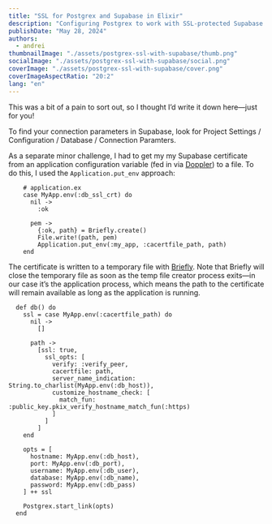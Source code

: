 ```yaml
---
title: "SSL for Postgrex and Supabase in Elixir"
description: "Configuring Postgrex to work with SSL-protected Supabase Postgres database"
publishDate: "May 28, 2024"
authors:
  - andrei
thumbnailImage: "./assets/postgrex-ssl-with-supabase/thumb.png"
socialImage: "./assets/postgrex-ssl-with-supabase/social.png"
coverImage: "./assets/postgrex-ssl-with-supabase/cover.png"
coverImageAspectRatio: "20:2"
lang: "en"
---
```


This was a bit of a pain to sort out, so I thought I’d write it down here&mdash;just for you!

To find your connection parameters in Supabase, look for Project Settings / Configuration / Database / Connection Paramters.

As a separate minor challenge, I had to get my my Supabase certificate from an application configuration variable (fed in via [Doppler](https://www.doppler.com/)) to a file. To do this, I used the `Application.put_env` approach:

```
    # application.ex
    case MyApp.env(:db_ssl_crt) do
      nil ->
        :ok

      pem ->
        {:ok, path} = Briefly.create()
        File.write!(path, pem)
        Application.put_env(:my_app, :cacertfile_path, path)
    end
```

The certificate is written to a temporary file with [Briefly](https://github.com/CargoSense/briefly). Note that Briefly will close the temporary file as soon as the temp file creator process exits&mdash;in our case it’s the application process, which means the path to the certificate will remain available as long as the application is running.

```
  def db() do
    ssl = case MyApp.env(:cacertfile_path) do
      nil ->
        []

      path ->
        [ssl: true,
          ssl_opts: [
            verify: :verify_peer,
            cacertfile: path,
            server_name_indication: String.to_charlist(MyApp.env(:db_host)),
            customize_hostname_check: [
              match_fun: :public_key.pkix_verify_hostname_match_fun(:https)
            ]
          ]
        ]
    end

    opts = [
      hostname: MyApp.env(:db_host),
      port: MyApp.env(:db_port),
      username: MyApp.env(:db_user),
      database: MyApp.env(:db_name),
      password: MyApp.env(:db_pass)
    ] ++ ssl

    Postgrex.start_link(opts)
  end
```
